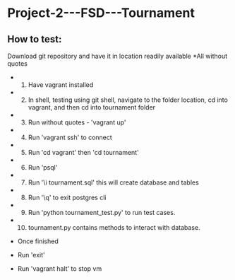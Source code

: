 # Project-2---FSD---Tournament

How to test:
--------------
Download git repository and have it in location readily available
*All without quotes

- 1) Have vagrant installed
- 2) In shell, testing using git shell, navigate to the folder location, cd into vagrant, 
	 and then cd into tournament folder
- 3) Run without quotes - 'vagrant up'
- 4) Run 'vagrant ssh' to connect
- 5) Run 'cd vagrant' then 'cd tournament'
- 6) Run 'psql'
- 7) Run '\i tournament.sql' this will create database and tables
- 8) Run '\q' to exit postgres cli
- 9) Run 'python tournament_test.py' to run test cases.
- 10) tournament.py contains methods to interact with database.

- Once finished
- Run 'exit'
- Run 'vagrant halt' to stop vm
